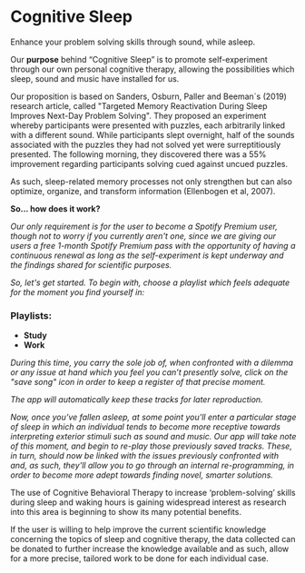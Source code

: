 # Cognitive Sleep


Enhance your problem solving skills through sound, while asleep.

Our **purpose** behind “Cognitive Sleep” is to promote self-experiment through our own personal cognitive therapy, allowing the possibilities which sleep, sound and music have installed for us.

Our proposition is based on Sanders, Osburn, Paller and Beeman´s (2019) research article, called "Targeted Memory Reactivation During Sleep Improves Next-Day Problem Solving". They proposed an experiment whereby participants were presented with puzzles, each arbitrarily linked with a different sound. While participants slept overnight, half of the sounds associated with the puzzles they had not solved yet were surreptitiously presented. The following morning, they discovered there was a 55% improvement regarding participants solving cued against uncued puzzles.

As such, sleep-related memory processes not only strengthen but can also optimize, organize, and transform information (Ellenbogen et al, 2007). 

**So... how does it work?**

_Our only requirement is for the user to become a Spotify Premium user, though not to worry if you currently aren't one, since we are giving our users a free 1-month Spotify Premium pass with the opportunity of having a continuous renewal as long as the self-experiment is kept underway and the findings shared for scientific purposes._

_So, let's get started. 
To begin with, choose a playlist which feels adequate for the moment you find yourself in:_

### Playlists:

- **Study**
- **Work**

_During this time, you carry the sole job of, when confronted with a dilemma or any issue at hand which you feel you can’t presently solve, click on the "save song" icon in order to keep a register of that precise moment._ 

_The app will automatically keep these tracks for later reproduction._

_Now, once you've fallen asleep, at some point you'll enter a particular stage of sleep in which an individual tends to become more receptive towards interpreting exterior stimuli such as sound and music.
Our app will take note of this moment, and begin to re-play those previously saved tracks. 
These, in turn, should now be linked with the issues previously confronted with and, as such, they'll allow you to go through an internal re-programming, in order to become more adept towards finding novel, smarter solutions._

The use of Cognitive Behavioral Therapy to increase ‘problem-solving’ skills during sleep and waking hours is gaining widespread interest as research into this area is beginning to show its many potential benefits. 

If the user is willing to help improve the current scientific knowledge concerning the topics of sleep and cognitive therapy, the data collected can be donated to further increase the knowledge available and as such, allow for a more precise, tailored work to be done for each individual case.  
